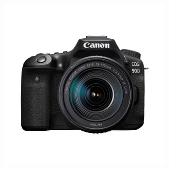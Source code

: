 
![image alt](https://raw.githubusercontent.com/SergioRosas28/poo20251/refs/heads/main/Camara.webp)
